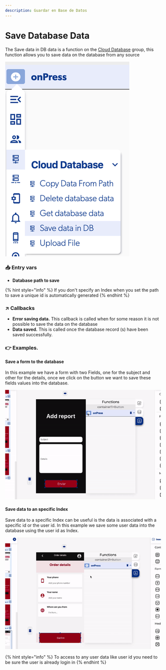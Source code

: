 ```yaml
---
description: Guardar en Base de Datos
---
```


# Save Database Data

The Save data in DB data is a function on the [Cloud Database](./) group, this function allows you to save data on the database from any source

![](../../../.gitbook/assets/captura-de-pantalla-2020-02-03-a-la-s-17.18.20.png)

### 📥 Entry vars

* **Database path to save**

{% hint style="info" %}
If you don't specify an Index when you set the path to save a unique id is automatically generated
{% endhint %}

### ↗ Callbacks

* **Error saving data.** This callback is called when for some reason it is not possible to save the data on the database
* **Data saved.** This is called once the database record \(s\) have been saved successfully.

### 👉 Examples.

#### Save a form to the database

In this example we have a form with two Fields, one for the subject and other for the details, once we click on the button we want to save these fields values into the database.

![](../../../.gitbook/assets/saving-data.gif)

#### Save data to an specific Index

Save data to a specific Index can be useful is the data is associated with a specific id or the user id. In this example we save some user data into the database using the user id as Index.

![](../../../.gitbook/assets/save-user-id-database.gif)

{% hint style="info" %}
To access to any user data like user id you need to be sure the user is already login in
{% endhint %}

